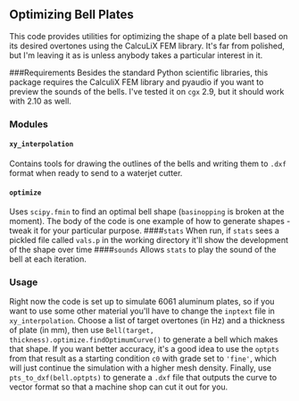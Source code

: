 ## Optimizing Bell Plates

This code provides utilities for optimizing the shape of a plate bell based on its desired overtones using the CalcuLiX FEM library. It's far from polished, but I'm leaving it as is unless anybody takes a particular interest in it.

###Requirements
Besides the standard Python scientific libraries, this package requires the CalculiX FEM library and pyaudio if you want to preview the sounds of the bells. I've tested it on `cgx` 2.9, but it should work with 2.10 as well.

### Modules
#### `xy_interpolation`
Contains tools for drawing the outlines of the bells and writing them to `.dxf` format when ready to send to a waterjet cutter.
#### `optimize`
Uses `scipy.fmin` to find an optimal bell shape (`basinopping` is broken at the moment). The body of the code is one example of how to generate shapes - tweak it for your particular purpose.
####`stats`
When run, if `stats` sees a pickled file called `vals.p` in the working directory it'll show the development of the shape over time
####`sounds`
Allows `stats` to play the sound of the bell at each iteration.

### Usage
Right now the code is set up to simulate 6061 aluminum plates, so if you want to use some other material you'll have to change the `inptext` file in `xy_interpolation`. Choose a list of target overtones (in Hz) and a thickness of plate (in mm), then use `Bell(target, thickness).optimize.findOptimumCurve()` to generate a bell which makes that shape. If you want better accuracy, it's a good idea to use the `optpts` from that result as a starting condition `c0` with grade set to `'fine'`, which will just continue the simulation with a higher mesh density. Finally, use `pts_to_dxf(bell.optpts)` to generate a `.dxf` file that outputs the curve to vector format so that a machine shop can cut it out for you.



